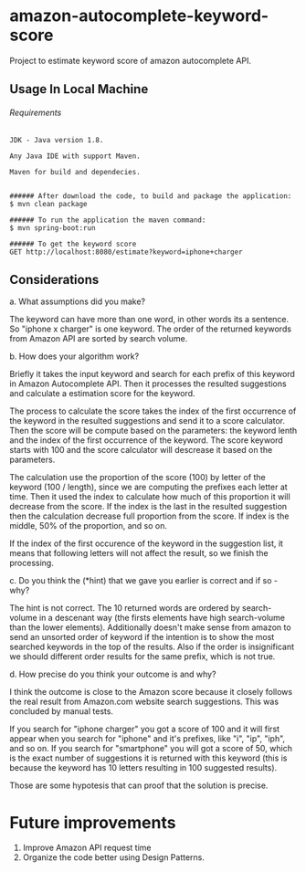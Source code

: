 # amazon-autocomplete-keyword-score
Project to estimate keyword score of amazon autocomplete API.

## Usage In Local Machine

###### Requirements
```
JDK - Java version 1.8.

Any Java IDE with support Maven.

Maven for build and dependecies.


###### After download the code, to build and package the application:
$ mvn clean package

###### To run the application the maven command:
$ mvn spring-boot:run

###### To get the keyword score
GET http://localhost:8080/estimate?keyword=iphone+charger
```

## Considerations

a. What assumptions did you make?

The keyword can have more than one word, in other words its a sentence. So "iphone x charger" is one keyword.
The order of the returned keywords from Amazon API are sorted by search volume.

b. How does your algorithm work?

Briefly it takes the input keyword and search for each prefix of this keyword in Amazon Autocomplete API. Then it processes the resulted suggestions and calculate a estimation score for the keyword.

The process to calculate the score takes the index of the first occurrence of the keyword in the resulted suggestions and send it to a score calculator. Then the score will be compute based on the parameters: the keyword lenth and the index of the first occurrence of the keyword. The score keyword starts with 100 and the score calculator will descrease it based on the parameters. 

The calculation use the proportion of the score (100) by letter of the keyword (100 / length), since we are computing the prefixes each letter at time. Then it used the index to calculate how much of this proportion it will decrease from the score. If the index is the last in the resulted suggestion then the calculation decrease full proportion from the score. If index is the middle, 50% of the proportion, and so on.

If the index of the first occurence of the keyword in the suggestion list, it means that following letters will not affect the result, so we finish the processing.

c. Do you think the (*hint) that we gave you earlier is correct and if so - why?

The hint is not correct. The 10 returned words are ordered by search-volume in a descenant way (the firsts elements have high search-volume than the lower elements). Additionally doesn't make sense from amazon to send an unsorted order of keyword if the intention is to show the most searched keywords in the top of the results. Also if the order is insignificant we should different order results for the same prefix, which is not true.


d. How precise do you think your outcome is and why?

I think the outcome is close to the Amazon score because it closely follows the real result from Amazon.com website search suggestions. This was concluded by manual tests.

If you search for "iphone charger" you got a score of 100 and it will first appear when you search for "iphone" and it's prefixes, like "i", "ip", "iph", and so on. If you search for "smartphone" you will got a score of 50, which is the exact number of suggestions it is returned with this keyword (this is because the keyword has 10 letters resulting in 100 suggested results).

Those are some hypotesis that can proof that the solution is precise.

# Future improvements
1. Improve Amazon API request time
2. Organize the code better using Design Patterns.

